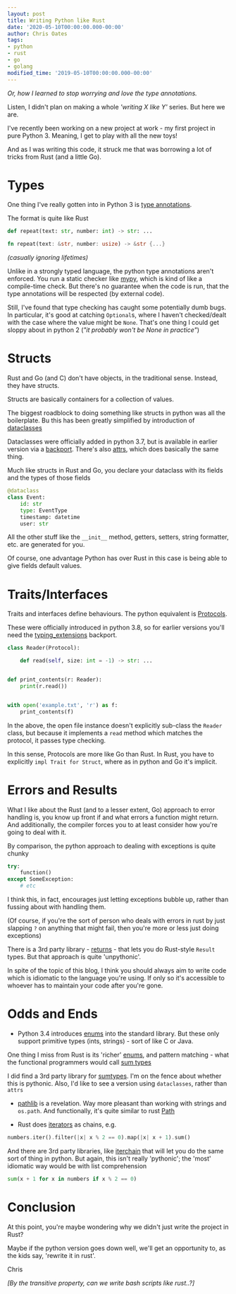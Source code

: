 ```yaml
---
layout: post
title: Writing Python like Rust
date: '2020-05-10T00:00:00.000-00:00'
author: Chris Oates
tags:
- python
- rust
- go
- golang
modified_time: '2019-05-10T00:00:00.000-00:00'
---
```

_Or, how I learned to stop worrying and love the type annotations._

Listen, I didn't plan on making a whole _'writing X like Y'_ series. But here we are.


I've recently been working on a new project at work - my first project in pure Python 3. Meaning, I get to play with all the new toys!

And as I was writing this code, it struck me that was borrowing a lot of tricks from Rust (and a little Go).


# Types

One thing I've really gotten into in Python 3 is [type annotations](https://www.python.org/dev/peps/pep-0484/).

The format is quite like Rust

```python
def repeat(text: str, number: int) -> str: ...
```

```rust
fn repeat(text: &str, number: usize) -> &str {...}
```
_(casually ignoring lifetimes)_

Unlike in a strongly typed language, the python type annotations aren't enforced. You run a static checker like [mypy](http://mypy-lang.org/), which is kind of like a compile-time check. But there's no guarantee when the code is run, that the type annotations will be respected (by external code).

Still, I've found that type checking has caught some potentially dumb bugs. In particular, it's good at catching `Optional`s, where I haven't checked/dealt with the case where the value might be `None`. That's one thing I could get sloppy about in python 2 (_"it probably won't be None in practice"_)

# Structs

Rust and Go (and C) don't have objects, in the traditional sense. Instead, they have structs.

Structs are basically containers for a collection of values.

The biggest roadblock to doing something like structs in python was all the boilerplate. Bu this has been greatly simplified by introduction of [dataclasses](https://docs.python.org/3/library/dataclasses.html)

Dataclasses were officially added in python 3.7, but is available in earlier version via a [backport](https://pypi.org/project/dataclasses/). There's also [attrs](https://pypi.org/project/attrs/), which does basically the same thing.

Much like structs in Rust and Go, you declare your dataclass with its fields and the types of those fields

```python
@dataclass
class Event:
    id: str
    type: EventType
    timestamp: datetime
    user: str
```

All the other stuff like the `__init__` method, getters, setters, string formatter, etc. are generated for you.

Of course, one advantage Python has over Rust in this case is being able to give fields default values.

# Traits/Interfaces

Traits and interfaces define behaviours. The python equivalent is [Protocols](https://www.python.org/dev/peps/pep-0544/).

These were officially introduced in python 3.8, so for earlier versions you'll need the [typing_extensions](https://pypi.org/project/typing-extensions/) backport.

```python
class Reader(Protocol):

    def read(self, size: int = -1) -> str: ...


def print_contents(r: Reader):
    print(r.read())


with open('example.txt', 'r') as f:
    print_contents(f)
```

In the above, the open file instance doesn't explicitly sub-class the `Reader` class, but because it implements a `read` method which matches the protocol, it passes type checking.

In this sense, Protocols are more like Go than Rust. In Rust, you have to explicitly `impl Trait for Struct`, where as in python and Go it's implicit.


# Errors and Results

What I like about the Rust (and to a lesser extent, Go) approach to error handling is, you know up front if and what errors a function might return. And additionally, the compiler forces you to at least consider how you're going to deal with it.

By comparison, the python approach to dealing with exceptions is quite chunky

```python
try:
    function()
except SomeException:
    # etc
```
I think this, in fact, encourages just letting exceptions bubble up, rather than fussing about with handling them.

(Of course, if you're the sort of person who deals with errors in rust by just slapping `?` on anything that might fail, then you're more or less just doing exceptions)

There is a 3rd party library - [returns](https://github.com/dry-python/returns) - that lets you do Rust-style `Result` types. But that approach is quite 'unpythonic'.

In spite of the topic of this blog, I think you should always aim to write code which is idiomatic to the language you're using. If only so it's accessible to whoever has to maintain your code after you're gone.

# Odds and Ends

- Python 3.4 introduces [enums](https://docs.python.org/3/library/enum.html) into the standard library. But these only support primitive types (ints, strings) - sort of like C or Java.

One thing I miss from Rust is its 'richer' [enums](https://doc.rust-lang.org/book/ch06-01-defining-an-enum.html), and pattern matching - what the functional programmers would call [sum types](https://en.wikipedia.org/wiki/Tagged_union)

I did find a 3rd party library for [sumtypes](https://pypi.org/project/sumtypes/). I'm on the fence about whether this is pythonic. Also, I'd like to see a version using `dataclasses`, rather than `attrs`

- [pathlib](https://docs.python.org/3/library/pathlib.html) is a revelation. Way more pleasant than working with strings and `os.path`. And functionally, it's quite similar to rust [Path](https://doc.rust-lang.org/std/path/struct.Path.html)

- Rust does [iterators](https://doc.rust-lang.org/std/iter/trait.Iterator.html) as chains, e.g.

```rust
numbers.iter().filter(|x| x % 2 == 0).map(|x| x + 1).sum()
```

And there are 3rd party libraries, like [iterchain](https://iterchain.readthedocs.io/en/latest/) that will let you do the same sort of thing in python. But again, this isn't really 'pythonic'; the 'most' idiomatic way would be with list comprehension

```python
sum(x + 1 for x in numbers if x % 2 == 0)
```

# Conclusion

At this point, you're maybe wondering why we didn't just write the project in Rust?

Maybe if the python version goes down well, we'll get an opportunity to, as the kids say, 'rewrite it in rust'.

Chris

_[By the transitive property, can we write bash scripts like rust..?]_